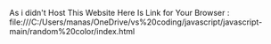 As i didn't Host This Website
Here Is Link for Your Browser : file:///C:/Users/manas/OneDrive/vs%20coding/javascript/javascript-main/random%20color/index.html
